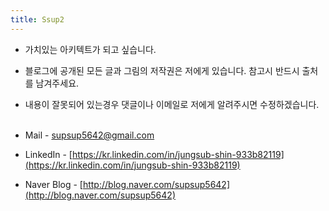 ```yaml
---
title: Ssup2
---
```


* 가치있는 아키텍트가 되고 싶습니다.
* 블로그에 공개된 모든 글과 그림의 저작권은 저에게 있습니다. 참고시 반드시 출처를 남겨주세요.
* 내용이 잘못되어 있는경우 댓글이나 이메일로 저에게 알려주시면 수정하겠습니다.<br> <br>

* Mail - supsup5642@gmail.com
* LinkedIn - [https://kr.linkedin.com/in/jungsub-shin-933b82119](https://kr.linkedin.com/in/jungsub-shin-933b82119)
* Naver Blog - [http://blog.naver.com/supsup5642](http://blog.naver.com/supsup5642)
